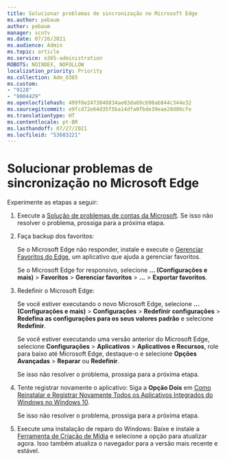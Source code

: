 ```yaml
---
title: Solucionar problemas de sincronização no Microsoft Edge
ms.author: pebaum
author: pebaum
manager: scotv
ms.date: 07/26/2021
ms.audience: Admin
ms.topic: article
ms.service: o365-administration
ROBOTS: NOINDEX, NOFOLLOW
localization_priority: Priority
ms.collection: Adm_O365
ms.custom:
- "9128"
- "9004429"
ms.openlocfilehash: 499f8e2473848834ae03da69cb98ab844c344e32
ms.sourcegitcommit: e9fcd72e64d35f5ba14dfa0fbde39eae20d86cfe
ms.translationtype: HT
ms.contentlocale: pt-BR
ms.lasthandoff: 07/27/2021
ms.locfileid: "53603221"
---
```

# <a name="troubleshoot-problems-with-sync-in-microsoft-edge"></a>Solucionar problemas de sincronização no Microsoft Edge

Experimente as etapas a seguir:

1. Execute a [Solução de problemas de contas da Microsoft](https://go.microsoft.com/fwlink/?linkid=2155661). Se isso não resolver o problema, prossiga para a próxima etapa.

1. Faça backup dos favoritos:

    Se o Microsoft Edge não responder, instale e execute o [Gerenciar Favoritos do Edge](https://go.microsoft.com/fwlink/?linkid=2155764), um aplicativo que ajuda a gerenciar favoritos.

    Se o Microsoft Edge for responsivo, selecione **... (Configurações e mais)** > **Favoritos** > **Gerenciar favoritos** > **...** > **Exportar favoritos**.

1. Redefinir o Microsoft Edge:

    Se você estiver executando o novo Microsoft Edge, selecione **... (Configurações e mais)** > **Configurações** > **Redefinir configurações** > **Redefina as configurações para os seus valores padrão** e selecione **Redefinir**.

    Se você estiver executando uma versão anterior do Microsoft Edge, selecione **Configurações** > **Aplicativos** > **Aplicativos e Recursos**, role para baixo até Microsoft Edge, destaque-o e selecione **Opções Avançadas** > **Reparar** ou **Redefinir**.

    Se isso não resolver o problema, prossiga para a próxima etapa.

1. Tente registrar novamente o aplicativo: Siga a **Opção Dois** em [Como Reinstalar e Registrar Novamente Todos os Aplicativos Integrados do Windows no Windows 10](https://go.microsoft.com/fwlink/?linkid=2146509).

    Se isso não resolver o problema, prossiga para a próxima etapa.

1. Execute uma instalação de reparo do Windows: Baixe e instale a [Ferramenta de Criação de Mídia](https://go.microsoft.com/fwlink/?linkid=2146242) e selecione a opção para atualizar agora. Isso também atualiza o navegador para a versão mais recente e estável.
